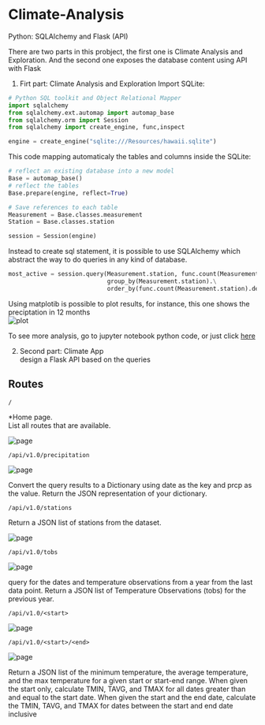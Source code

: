 # Climate-Analysis
Python: SQLAlchemy and Flask (API)

There are two parts in this probject, the first one is Climate Analysis and Exploration. And the second one exposes the database content using API with Flask

1. Firt part: Climate Analysis and Exploration
Import SQLite:
```Python
# Python SQL toolkit and Object Relational Mapper
import sqlalchemy
from sqlalchemy.ext.automap import automap_base
from sqlalchemy.orm import Session
from sqlalchemy import create_engine, func,inspect

engine = create_engine("sqlite:///Resources/hawaii.sqlite")


```

This code mapping automaticaly the tables and columns inside the SQLite:

```Python
# reflect an existing database into a new model
Base = automap_base()
# reflect the tables
Base.prepare(engine, reflect=True)
```

```Python
# Save references to each table
Measurement = Base.classes.measurement
Station = Base.classes.station
```

```Python
session = Session(engine)
```
Instead to create sql statement, it is possible to use SQLAlchemy which abstract the way to do queries in any kind of database. 


```Python
most_active = session.query(Measurement.station, func.count(Measurement.station)).\
                            group_by(Measurement.station).\
                            order_by(func.count(Measurement.station).desc()).all()
```

Using matplotib is possible to plot results, for instance, this one shows the preciptation in 12 months<br>
![plot](Images/precipitation.png)

To see more analysis, go to jupyter notebook python code, or just click [here](climate_starter.ipynb)

2. Second part: Climate App<br>
design a Flask API based on the queries

## Routes
```
/
```
*Home page.<br>
List all routes that are available.

![page](Images/initial_page.PNG)
```
/api/v1.0/precipitation
```
![page](Images/api_precipitation.PNG)

Convert the query results to a Dictionary using date as the key and prcp as the value.
Return the JSON representation of your dictionary.

```
/api/v1.0/stations
```
Return a JSON list of stations from the dataset.

![page](Images/api_stations.PNG)

```
/api/v1.0/tobs
```
![page](Images/api_tobs.PNG)

query for the dates and temperature observations from a year from the last data point.
Return a JSON list of Temperature Observations (tobs) for the previous year.

```
/api/v1.0/<start>
```  
![page](Images/api_start.PNG)
  
```
/api/v1.0/<start>/<end>
```
![page](Images/start_end.PNG)

Return a JSON list of the minimum temperature, the average temperature, and the max temperature for a given start or start-end range.
When given the start only, calculate TMIN, TAVG, and TMAX for all dates greater than and equal to the start date.
When given the start and the end date, calculate the TMIN, TAVG, and TMAX for dates between the start and end date inclusive


